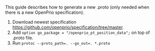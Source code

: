 This guide describes how to generate a new .proto (only needed when there is a new OpenPrio specification).

1. Download newest specification https://github.com/openprio/specification/tree/master.
2. Add ```option go_package = "/openprio_pt_position_data";``` on top of .proto file.
3. Run ```protoc --proto_path=. --go_out=. *.proto```
